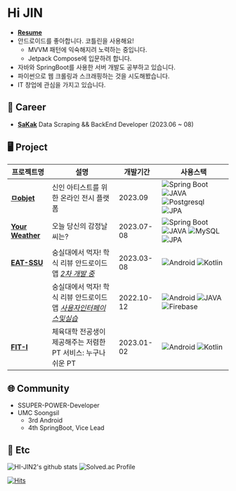 # Hi JIN

- **[Resume](https://my.surfit.io/w/597611764)**
- 안드로이드를 좋아합니다. 코틀린을 사용해요!
  - MVVM 패턴에 익숙해지려 노력하는 중입니다.
  - Jetpack Compose에 입문하려 합니다.
- 자바와 SpringBoot를 사용한 서버 개발도 공부하고 있습니다.
- 파이썬으로 웹 크롤링과 스크래핑하는 것을 시도해봤습니다.
- IT 창업에 관심을 가지고 있습니다. 


## 💼 Career

- **[SaKak](https://www.sakak.co.kr/)** Data Scraping && BackEnd Developer (2023.06 ~ 08)


## 🖥️ Project

|프로젝트명|설명|개발기간|사용스택|
|---|---|---|---|
| [**ㅁobjet**](https://github.com/objet-team) | 신인 아티스트를 위한 온라인 전시 플랫폼|2023.09 | ![Spring Boot](https://img.shields.io/badge/-Spring%20Boot-6DB33F?style=flat&logo=springboot&logoColor=white) ![JAVA](https://img.shields.io/badge/java-007396?style=flat&logo=java&logoColor=white") ![Postgresql](https://img.shields.io/badge/Postgresql-4169E1?style=flat&logo=Postgresql&logoColor=white) ![JPA](https://img.shields.io/badge/JPA-%23ED8B00?style=flat&logo=jpa&logoColor=white) |
| [**Your Weather**](https://github.com/yourweather/yourweather_server) | 오늘 당신의 감정날씨는? |2023.07-08 | ![Spring Boot](https://img.shields.io/badge/-Spring%20Boot-6DB33F?style=flat&logo=springboot&logoColor=white) ![JAVA](https://img.shields.io/badge/java-007396?style=flat&logo=java&logoColor=white") ![MySQL](https://img.shields.io/badge/MySQL-4479A1?style=flat&logo=MySQL&logoColor=white) ![JPA](https://img.shields.io/badge/JPA-%23ED8B00?style=flat&logo=jpa&logoColor=white) |
| [**EAT-SSU**](https://github.com/EAT-SSU) | 숭실대에서 먹자! 학식 리뷰 안드로이드 앱 [*2차 개발 중*](https://github.com/EAT-SSU/EatSSU-Android) | 2023.03-08  |![Android](https://img.shields.io/badge/Android-3DDC84.svg?&style=flat&logo=Android&logoColor=white) ![Kotlin](https://img.shields.io/badge/Kotlin-7F52FF.svg?&style=flat&logo=Kotlin&logoColor=white) |
| | 숭실대에서 먹자! 학식 리뷰 안드로이드 앱 [*사용자인터페이스및실습*](https://github.com/EAT-SSU/EAT-SSU)  |  2022.10-12  |![Android](https://img.shields.io/badge/Android-3DDC84.svg?&style=flat&logo=Android&logoColor=white)  ![JAVA](https://img.shields.io/badge/JAVA-007396?style=flat&logo=java&logoColor=white") ![Firebase](https://img.shields.io/badge/Firebase-FFCA28?style=flat&logo=Firebase&logoColor=white") |
| [**FIT-I**](https://github.com/FIT-I/FIT-I-Android) | 체육대학 전공생이 제공해주는 저렴한 PT 서비스: 누구나 쉬운 PT  |2023.01-02 |![Android](https://img.shields.io/badge/Android-3DDC84.svg?&style=flat&logo=Android&logoColor=white) ![Kotlin](https://img.shields.io/badge/Kotlin-7F52FF.svg?&style=flat&logo=Kotlin&logoColor=white) |



## 🌐 Community

- SSUPER-POWER-Developer
- UMC Soongsil
  - 3rd Android
  - 4th SpringBoot, Vice Lead

## 💭 Etc

![HI-JIN2's github stats](https://github-readme-stats.vercel.app/api?username=HI-JIN2&show_icons=true)
![Solved.ac Profile](http://mazassumnida.wtf/api/v2/generate_badge?boj=qldls0307)

[![Hits](https://hits.seeyoufarm.com/api/count/incr/badge.svg?url=https%3A%2F%2Fgithub.com%2FHI-JIN2&count_bg=%2379C83D&title_bg=%23555555&icon=&icon_color=%23E7E7E7&title=hits&edge_flat=false)](https://hits.seeyoufarm.com)

